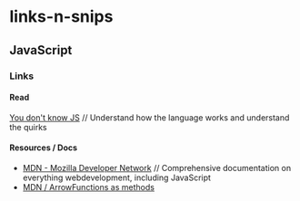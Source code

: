 # links-n-snips

## JavaScript
### Links
#### Read
[You don't know JS](https://github.com/getify/You-Dont-Know-JS) // Understand how the language works and understand the quirks

#### Resources / Docs
- [MDN - Mozilla Developer Network](https://developer.mozilla.org/en-US/) // Comprehensive documentation on everything webdevelopment, including JavaScript 
- [MDN / ArrowFunctions as methods](https://developer.mozilla.org/en-US/docs/Web/JavaScript/Reference/Functions/Arrow_functions#arrow_functions_used_as_methods)

